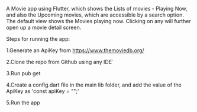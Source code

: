 A Movie app using Flutter, which shows the Lists of movies - Playing Now, and also the Upcoming movies, which are accessible by a search option. The default view shows the Movies playing now. Clicking on any will further open up a movie detail screen.


Steps for running the app:

1.Generate an ApiKey from https://www.themoviedb.org/

2.Clone the repo from Github using any IDE`

3.Run pub get

4.Create a config.dart file in the main lib folder, and add the value of the ApiKey as 'const apiKey = "<ApiKey>";'

5.Run the app



